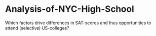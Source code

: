 # Analysis-of-NYC-High-School
Which factors drive differences in SAT-scores and thus opportunities to attend (selective) US-colleges?
